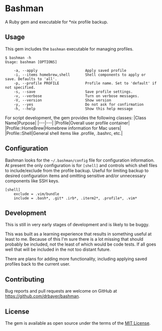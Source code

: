 # Bashman

A Ruby gem and executable for *nix profile backup.

## Usage

This gem includes the `bashman` executable for managing profiles. 

```
$ bashman -h
Usage: bashman [OPTIONS]

    -a, --apply                      Apply saved profile
    -i, --items homebrew,shell       Shell components to apply or save. Defaults to 'all'.
    -p, --profile PROFILE            Profile name. Set to 'default' if not specified.
    -s, --save                       Save profile settings.
    -v, --verbose                    Turn on verbose messages.
    -V, --version                    Show version
    -y, --yes                        Do not ask for confirmation
    -h, --help                       Show this help message
 ```

For script development, the gem provides the following classes:
|Class Name|Purpose|
|---|---|
|Profile|Overall user profile container|
|Profile::HomeBrew|Homebrew information for Mac users|
|Profile::Shell|General shell items like .profile, .bashrc, etc.|

## Configuration
Bashman looks for the `~/.bashman/config` file for configuration information. At present the only configuration is for `[shell]` and controls which shell files to include/exclude from the profile backup. Useful for limiting backup to desired configuration items and omitting sensitive and/or unnecessary components like SSH keys.

```
[shell]
    exclude = .vim/bundle
    include = .bash*, .git* .irb*, .iterm2*, .profile*, .vim*
```

## Development

This is still in very early stages of development and is likely to be buggy. 

This was built as a learning experience that results in something useful at least to me. Because of this I'm sure there is a lot missing that should probably be included, not the least of which would be code tests. If all goes well that will be included in the not too distant future. 

There are plans for adding more functionality, including applying saved profiles back to the current user. 

## Contributing

Bug reports and pull requests are welcome on GitHub at https://github.com/drbayer/bashman.

## License

The gem is available as open source under the terms of the [MIT License](https://opensource.org/licenses/MIT).
